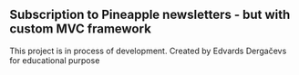 ## Subscription to Pineapple newsletters - but with custom MVC framework

This project is in process of development. Created by Edvards Dergačevs for educational purpose
